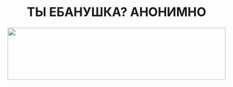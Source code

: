 <h1 align="center">ТЫ ЕБАНУШКА? АНОНИМНО</h1>
<center>
<img src="https://media2.giphy.com/media/4mXjpVNJAFlvi/200.webp?cid=ecf05e47w350j7sad4pmp2h0o9eo4t8xxxzlw4f2q5n01px0&ep=v1_gifs_search&rid=200.webp&ct=g" alt="" width="500" height="120"/>


